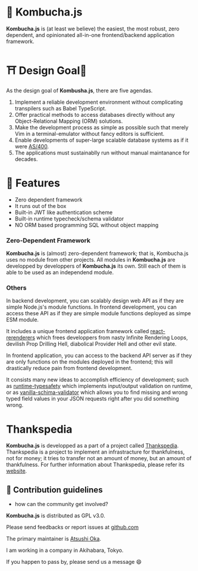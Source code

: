 🍵 Kombucha.js 
==================
**Kombucha.js** is (at least we believe) the easiest, the most robust, zero
dependent, and opinionated all-in-one frontend/backend application framework.

 ⛩️ Design Goal🗼 
==================
As the design goal of **Kombusha.js**, there are five agendas.

1. Implement a reliable development environment without complicating
   transpilers such as Babel TypeScript.
2. Offer practical methods to access databases directly without any
   Object-Relational Mapping (ORM) solutions.
3. Make the development process as simple as possible such that merely Vim in a
   terminal-emulator without fancy editors is sufficient.
4. Enable developments of super-large scalable database systems as if it were
   [AS/400](https://en.wikipedia.org/wiki/IBM_AS/400).
5. The applications must sustainablly run without manual maintanance for
   decades.

  🐶 Features
================
- Zero dependent framework
- It runs out of the box
- Built-in JWT like authentication scheme
- Built-in runtime typecheck/schema validator
- NO ORM based programming SQL without object mapping


### Zero-Dependent Framework
**Kombucha.js** is (almost) zero-dependent framework; that is, Kombucha.js uses
no module from other projects.  All modules in **Kombucha.js** are developped
by developpers of **Kombucha.js** its own. Still each of them is able to be
used as an independend module.

### Others
In backend development, you can scalably design web API as if they are simple
Node.js's module functions. In frontend development, you can access these API
as if they are simple module functions deployed as simpe ESM module.

It includes a unique frontend application framework called [react-rerenderers][]
which frees developpers from nasty Infinite Rendering Loops, devilish Prop
Drilling Hell, diabolical Provider Hell and other evil state.

In frontend application, you can access to the backend API server as if they
are only functions on the modules deployed in the frontend; this will
drastically reduce pain from frontend development.

It consists many new ideas to accomplish efficiency of development; such as
[runtime-typesafety][] which implements input/output validation on runtime, or as
[vanilla-schima-validator][] which allows you to find missing and wrong typed
field values in your JSON requests right after you did something wrong.

[react-rerenderers]: https://github.com/kombucha-js/react-rerenderers/
[vanilla-schima-validator]: https://github.com/kombucha-js/vanilla-schima-validator/
[runtime-typesafety]: https://github.com/kombucha-js/runtime-typesafety/

  Thankspedia
===============
**Kombucha.js** is developped as a part of a project called [Thankspedia][].
Thankspedia is a project to implement an infrastracture for thankfulness, not
for money; it tries to transfer not an amount of money, but an amount of
thankfulness. For further information about Thankspedia, please refer its
[website][Thankspedia].

[Thankspedia]: https://github.com/thankspedia/


🌈 Contribution guidelines
---------------------------------------------------------------
- how can the community get involved?

**Kombucha.js** is distributed as GPL v3.0. 

Please send feedbacks or report issues at [github.com](https://github.com/kombucha-js) 

The primary maintainer is [Atsushi Oka][ats4u]. 

I am working in a company in Akihabara, Tokyo.

If you happen to pass by, please send us a message 😄

[ats4u]: https://github.com/ats4u

<!--
**Here are some ideas to get you started:**
👩‍💻 Useful resources
---------------------------------------------------------------
 - where can the community find your docs? Is there anything else the community should know?
🙋‍♀️ A short introduction - what is your organization all about?
🌈 Contribution guidelines - how can the community get involved?
👩‍💻 Useful resources - where can the community find your docs? Is there anything else the community should know?
🍿 Fun facts - what does your team eat for breakfast?
🧙 Remember, you can do mighty things with the power of [Markdown](https://docs.github.com/github/writing-on-github/getting-started-with-writing-and-formatting-on-github/basic-writing-and-formatting-syntax)
-->
